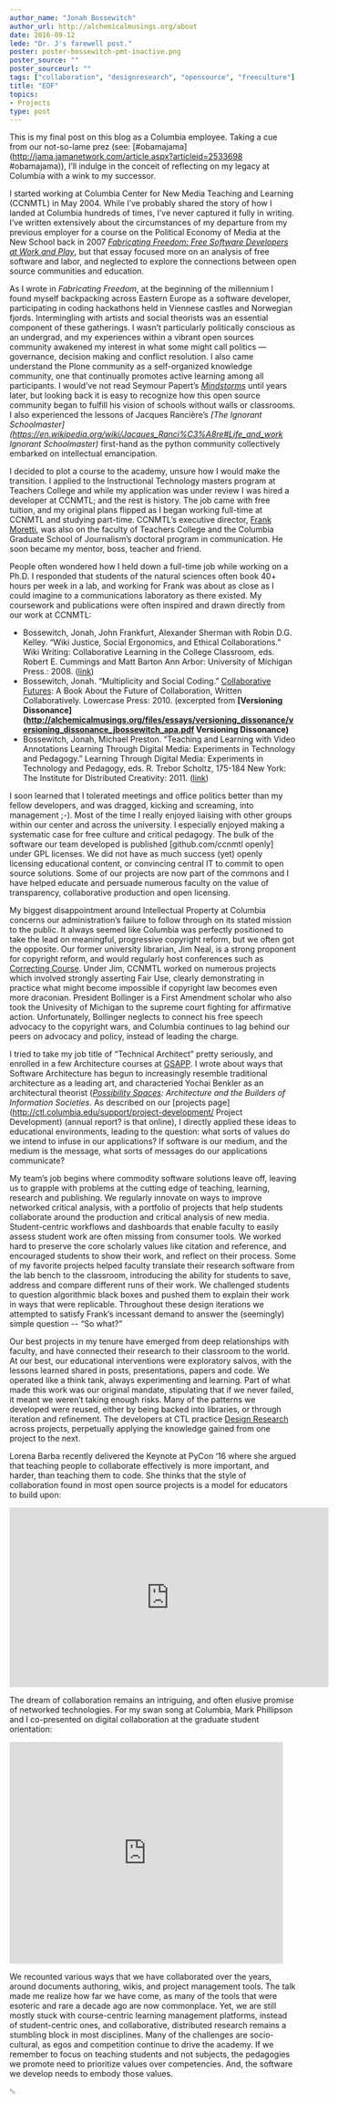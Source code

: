 ```yaml
---
author_name: "Jonah Bossewitch"
author_url: http://alchemicalmusings.org/about
date: 2016-09-12
lede: "Dr. J's farewell post."
poster: poster-bossewitch-pmt-inactive.png
poster_source: ""
poster_sourceurl: ""
tags: ["collaboration", "designresearch", "opensource", "freeculture"]
title: "EOF"
topics:
- Projects
type: post
---
```


This is my final post on this blog as a Columbia employee. Taking a cue from our not-so-lame prez (see: [#obamajama](http://jama.jamanetwork.com/article.aspx?articleid=2533698 #obamajama)), I’ll indulge in the conceit of reflecting on my legacy at Columbia with a wink to my successor.
 
I started working at Columbia Center for New Media Teaching and Learning (CCNMTL) in May 2004. While I’ve probably shared the story of how I landed at Columbia hundreds of times, I’ve never captured it fully in writing. I’ve written extensively about the circumstances of my departure from my previous employer for a course on the Political Economy of Media at the New School back in 2007 _[Fabricating Freedom: Free Software Developers at Work and Play](http://pocketknowledge.tc.columbia.edu/home.php/viewfile/38498)_, but that essay focused more on an analysis of free software and labor, and neglected to explore the connections between open source communities and education.

As I wrote in _Fabricating Freedom_, at the beginning of the millennium I found myself backpacking across Eastern Europe as a software developer, participating in coding hackathons held in Viennese castles and Norwegian fjords. Intermingling with artists and social theorists was an essential component of these gatherings. I wasn’t particularly politically conscious as an undergrad, and my experiences within a vibrant open sources community awakened my interest in what some might call politics — governance, decision making and conflict resolution. I also came understand the Plone community as a self-organized knowledge community, one that continually promotes active learning among all participants.  I would’ve not read Seymour Papert’s _[Mindstorms](https://en.wikipedia.org/wiki/Mindstorms_(book))_ until years later, but looking back it is easy to recognize how this open source community began to fulfill his vision of schools without walls or classrooms. I also experienced the lessons of Jacques Rancière’s _[The Ignorant Schoolmaster](https://en.wikipedia.org/wiki/Jacques_Ranci%C3%A8re#Life_and_work Ignorant Schoolmaster)_ first-hand as the python community collectively embarked on intellectual emancipation.

I decided to plot a course to the academy, unsure how I would make the transition. I applied to the Instructional Technology masters program at Teachers College and while my application was under review I was hired a developer at CCNMTL; and the rest is history. The job came with free tuition, and my original plans flipped as I began working full-time at CCNMTL and studying part-time. CCNMTL’s executive director, [Frank Moretti](http://alchemicalmusings.org/2013/07/16/dear-frank/), was also on the faculty of Teachers College and the Columbia Graduate School of Journalism’s doctoral program in communication. He soon became  my mentor, boss, teacher and friend.  

People often wondered how I held down a full-time job while working on a Ph.D. I responded that students of the natural sciences often book 40+ hours per week in a lab, and working for Frank was about as close as I could imagine to a communications laboratory as there existed. My coursework and publications were often inspired and drawn directly from our work at CCNMTL:

* Bossewitch, Jonah, John Frankfurt, Alexander Sherman with Robin D.G. Kelley. “Wiki Justice, Social Ergonomics, and Ethical Collaborations.” Wiki Writing: Collaborative Learning in the College Classroom, eds. Robert E. Cummings and Matt Barton Ann Arbor: University of Michigan Press.: 2008. ([link](http://academiccommons.columbia.edu/catalog/ac:129460))
* Bossewitch, Jonah. “Multiplicity and Social Coding.” [Collaborative Futures](http://collaborative-futures.org/): A Book About the Future of Collaboration, Written Collaboratively. Lowercase Press: 2010. (excerpted from __[Versioning Dissonance](http://alchemicalmusings.org/files/essays/versioning_dissonance/versioning_dissonance_jbossewitch_apa.pdf Versioning Dissonance)__
* Bossewitch, Jonah, Michael Preston. “Teaching and Learning with Video Annotations Learning Through Digital Media: Experiments in Technology and Pedagogy.” Learning Through Digital Media: Experiments in Technology and Pedagogy, eds. R. Trebor Scholtz, 175-184 New York: The Institute for Distributed Creativity: 2011. ([link](http://academiccommons.columbia.edu/catalog/ac%3A147417)) 

I soon learned that I tolerated meetings and office politics better than my fellow developers, and was dragged, kicking and screaming, into management ;-). Most of the time I really enjoyed liaising with other groups within our center and across the university. I especially enjoyed making a systematic case for free culture and critical pedagogy. The bulk of the software our team developed is published [github.com/ccnmtl openly] under GPL licenses.  We did not have as much success (yet) openly licensing educational content, or convincing central IT to commit to open source solutions. Some of our projects are now part of the commons and I have helped educate and persuade numerous faculty on the value of transparency, collaborative production and open licensing. 

My biggest disappointment around Intellectual Property at Columbia concerns our administration’s failure to follow through on its stated mission to the public.  It always seemed like Columbia was perfectly positioned to take the lead on meaningful, progressive copyright reform, but we often got the opposite. Our former university librarian, Jim Neal, is a strong proponent for copyright reform, and would regularly host conferences such as [Correcting Course](http://correctingcourse.columbia.edu/program.html). Under Jim, CCNMTL worked on numerous projects which involved strongly asserting Fair Use, clearly demonstrating in practice what might become impossible if copyright law becomes even more draconian. President Bollinger is a First Amendment scholar who also took the Univesity of Michigan to the supreme court fighting for affirmative action. Unfortunately, Bollinger neglects to connect his free speech advocacy to the copyright wars, and Columbia continues to lag behind our peers on advocacy and policy, instead of leading the charge.

I tried to take my job title of “Technical Architect” pretty seriously, and enrolled in a few Architecture courses at [GSAPP](https://www.arch.columbia.edu/). I wrote about ways that Software Architecture has begun to increasingly resemble traditional architecture as a leading art, and characteried Yochai Benkler as an architectural theorist (_[Possibility Spaces](http://pocketknowledge.tc.columbia.edu/home.php/viewfile/69866): Architecture and the Builders of Information Societies_.  As described on our [projects page](http://ctl.columbia.edu/support/project-development/ Project Development) (annual report? is that online), I directly applied these ideas to educational environments, leading to the question: what sorts of values do we intend to infuse in our applications? If software is our  medium, and the medium is the message, what sorts of messages do our applications communicate?

My team’s job begins where commodity software solutions leave off, leaving us to grapple with problems at the cutting edge of teaching, learning, research and publishing. We regularly innovate on ways to improve networked critical analysis, with a portfolio of projects that help students collaborate around the production and critical analysis of new media. Student-centric workflows and dashboards that enable faculty to easily assess student work are often missing from consumer tools. We worked hard to preserve the core scholarly values like citation and reference, and encouraged students to show their work, and reflect on their process. Some of my favorite projects helped faculty translate their research software from the lab bench to the classroom, introducing the ability for students to save, address and compare different runs of their work.  We challenged students to question algorithmic black boxes and pushed them to explain their work in ways that were replicable. Throughout these design iterations we attempted to satisfy Frank’s incessant demand to answer the (seemingly) simple question -- “So what?”

Our best projects in my tenure have emerged from deep relationships with faculty, and have connected their research to their classroom to the world. At our best, our educational interventions were exploratory salvos, with the lessons learned shared in posts, presentations, papers and code. We operated like a think tank, always experimenting  and learning. Part of what made this work was our original mandate, stipulating that if we never failed, it meant we weren’t taking enough risks. Many of the patterns we developed were reused, either by being backed into libraries, or through iteration and refinement. The developers at CTL practice [Design Research](http://ccnmtl.columbia.edu/dr/) across projects, perpetually applying the knowledge gained from one project to the next. 
 
Lorena Barba recently delivered the Keynote at PyCon ‘16 where she argued that teaching people to collaborate effectively is more important, and harder, than teaching them to code. She thinks that the style of collaboration found in most open source projects is a model for educators to build upon:

<iframe width="560" height="315" src="https://www.youtube.com/embed/ckW1xuGVpug" frameborder="0" allowfullscreen></iframe>

The dream of collaboration remains an intriguing, and often elusive promise of networked technologies. For my swan song at Columbia, Mark Phillipson and I co-presented on digital collaboration at the graduate student orientation:

<iframe src="https://docs.google.com/a/columbia.edu/presentation/d/1axKuweiyc_TlK3NBYdZIoj0gTQI4PkcZ6Mpkqpqicf8/embed?start=false&loop=false&delayms=3000" frameborder="0" width="480" height="389" allowfullscreen="true" mozallowfullscreen="true" webkitallowfullscreen="true"></iframe>

We recounted various ways that we have collaborated over the years, around documents authoring, wikis, and project management tools. The talk made me realize how far we have come, as many of the tools that were esoteric and rare a decade ago are now commonplace. Yet, we are still mostly stuck with course-centric learning management platforms, instead of student-centric ones, and collaborative, distributed research remains a stumbling block in most disciplines. Many of the challenges are socio-cultural, as egos and competition continue to drive the academy. If we remember to focus on teaching students and not subjects, the pedagogies we promote need to prioritize values over competencies. And, the software we develop needs to embody those values.

&#9220;
